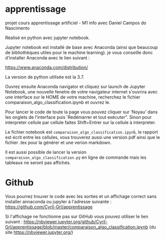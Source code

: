 # apprentissage

projet cours apprentissage artificiel - M1 info avec Daniel Campos do Nascimento

Réalisé en python avec jupyter notebook.

Jupyter notebook est installé de base avec Anaconda (ainsi que beaucoup de bibliothèques utiles pour le machine learning). je vous conseille donc d'installer Anaconda avec le lien suivant :

https://www.anaconda.com/distribution/

La version de python utilisée est la 3.7.

Ouvrez ensuite Anaconda navigator et cliquez sur launch de Jupyter Notebook, une nouvelle fenetre de votre navigateur internet s'ouvrira avec une interface sur le HOME de votre machine, recherchez le fichier comparaison_algo_classification.ipynb et ouvrez le.

Pour lancer le code de toute la page vous pouvez cliquer sur 'Noyau' dans les onglets de l'interface puis 'Redémarrer et tout exécuter". Sinon pour interpreter cellule par cellule faites Shift+Entrer sur la cellule à interpreter.

Le fichier notebook est `comparaison_algo_classification.ipynb̀`, le rapport est écrit entre les cellules, vous trouverez aussi une version pdf ainsi que le fichier .tex pour la générer et une verion markdown.

Il est aussi possible de lancer la version `comparaison_algo_classification.pỳ` en ligne de commande mais les tableaux ne seront pas affichés.


# Github

Vous pourrez trouver le code avec les sorties et un affichage correct sans installer annaconda ou jupyter à l'adresse suivante : https://github.com/Cyril-Grl/apprentissage

Si l'affichage ne fonctionne pas sur GitHub vous pouvez utiliser le lien suivant : https://nbviewer.jupyter.org/github/Cyril-Grl/apprentissage/blob/master/comparaison_algo_classification.ipynb (du site https://nbviewer.jupyter.org/)
